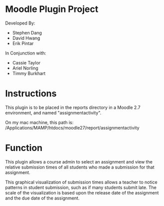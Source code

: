 Moodle Plugin Project
=====================

Developed By:
- Stephen Dang
- David Hwang
- Erik Pintar

In Conjunction with:
- Cassie Taylor
- Ariel Norling
- Timmy Burkhart


Instructions
============

This plugin is to be placed in the reports directory in a Moodle 2.7 environment, and named "assignmentactivity".

On my mac machine, this path is:
/Applications/MAMP/htdocs/moodle27/report/assignmentactivity


Function
========

This plugin allows a course admin to select an assignment and view the relative submission times of all students who made a submission for that assignment.

This graphical visualization of submission times allows a teacher to notice patterns in student submission, such as if many students submit late.  The scale of the visualization is based upon the release date of the assignment and the due date of the assignment.



